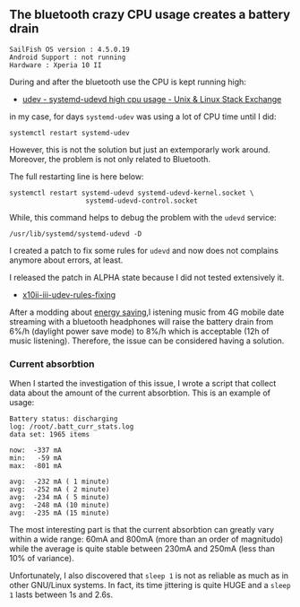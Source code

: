 ## The bluetooth crazy CPU usage creates a battery drain

```
SailFish OS version : 4.5.0.19
Android Support : not running
Hardware : Xperia 10 II
```

During and after the bluetooth use the CPU is kept running high:

* [udev - systemd-udevd high cpu usage - Unix & Linux Stack Exchange](https://unix.stackexchange.com/questions/433393/systemd-udevd-high-cpu-usage)

in my case, for days `systemd-udev` was using a lot of CPU time until I did:

```
systemctl restart systemd-udev
```

However, this is not the solution but just an extemporarly work around. Moreover, the problem is not only related to Bluetooth. 

The full restarting line is here below:

```
systemctl restart systemd-udevd systemd-udevd-kernel.socket \
                   systemd-udevd-control.socket
```

While, this command helps to debug the problem with the `udevd` service:

```
/usr/lib/systemd/systemd-udevd -D
```

I created a patch to fix some rules for `udevd` and now does not complains anymore about errors, at least. 

I released the patch in ALPHA state because I did not tested extensively it.

* [x10ii-iii-udev-rules-fixing](https://coderus.openrepos.net/pm2/project/x10ii-iii-udev-rules-fixing)

After a modding about [energy saving](energy-saving-for-xperia-10-ii-and-iii.md#about-the-future-of-sfos),l istening music from 4G mobile date streaming with a bluetooth headphones will raise the battery drain from 6%/h (daylight power save mode) to 8%/h which is acceptable (12h of music listening). Therefore, the issue can be considered having a solution.

### Current absorbtion

When I started the investigation of this issue, I wrote a script that collect data about the amount of the current absorbtion. This is an example of usage:

```
Battery status: discharging
log: /root/.batt_curr_stats.log
data set: 1965 items

now:  -337 mA
min:   -59 mA
max:  -801 mA

avg:  -232 mA ( 1 minute)
avg:  -252 mA ( 2 minute)
avg:  -234 mA ( 5 minute)
avg:  -248 mA (10 minute)
avg:  -235 mA (15 minute)
```

The most interesting part is that the current absorbtion can greatly vary within a wide range: 60mA and 800mA (more than an order of magnitudo) while the average is quite stable between 230mA and 250mA (less than 10% of variance).

Unfortunately, I also discovered that `sleep 1` is not as reliable as much as in other GNU/Linux systems. In fact, its time jittering is quite HUGE and a `sleep 1` lasts between 1s and 2.6s.

